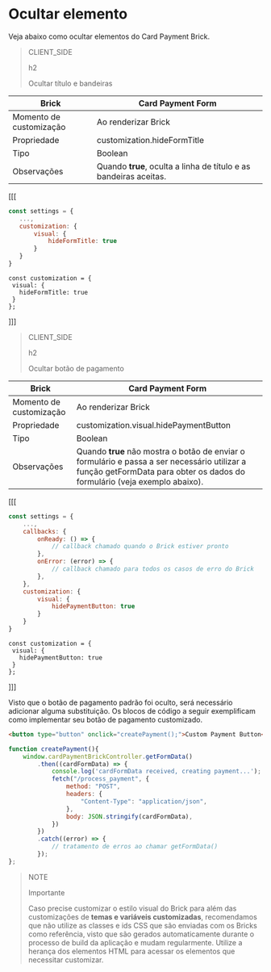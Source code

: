 # Ocultar elemento

Veja abaixo como ocultar elementos do Card Payment Brick.

> CLIENT_SIDE
>
> h2
>
> Ocultar título e bandeiras

| Brick | Card Payment Form |
|--- |--- |
| Momento de customização | Ao renderizar Brick |
| Propriedade | customization.hideFormTitle |
| Tipo | Boolean |
| Observações | Quando **true**, oculta a linha de título e as bandeiras aceitas. |

[[[
```Javascript
const settings = {
   ...,
   customization: {
       visual: {
           hideFormTitle: true
       }
   }
}
```
```react-jsx
const customization = {
 visual: {
   hideFormTitle: true
 }
};
```
]]]

> CLIENT_SIDE
>
> h2
>
> Ocultar botão de pagamento

| Brick | Card Payment Form |
|--- |--- |
| Momento de customização | Ao renderizar Brick |
| Propriedade | customization.visual.hidePaymentButton |
| Tipo | Boolean |
| Observações | Quando **true** não mostra o botão de enviar o formulário e passa a ser necessário utilizar a função getFormData para obter os dados do formulário (veja exemplo abaixo). |

[[[
```Javascript
const settings = {
    ...,
    callbacks: {
        onReady: () => {
            // callback chamado quando o Brick estiver pronto
        },
        onError: (error) => { 
            // callback chamado para todos os casos de erro do Brick
        },
    },
    customization: {
        visual: {
            hidePaymentButton: true
        }
    }
}
```
```react-jsx
const customization = {
 visual: {
   hidePaymentButton: true
 }
};
```
]]]

Visto que o botão de pagamento padrão foi oculto, será necessário adicionar alguma substituição. Os blocos de código a seguir exemplificam como implementar seu botão de pagamento customizado.

```html
<button type="button" onclick="createPayment();">Custom Payment Button</button>
```

```Javascript
function createPayment(){
    window.cardPaymentBrickController.getFormData()
        .then((cardFormData) => {
            console.log('cardFormData received, creating payment...');
            fetch("/process_payment", {
                method: "POST",
                headers: {
                    "Content-Type": "application/json",
                },
                body: JSON.stringify(cardFormData),
            })
        })
        .catch((error) => {
            // tratamento de erros ao chamar getFormData()
        });
};
```

> NOTE
>
> Importante
> 
> Caso precise customizar o estilo visual do Brick para além das customizações de **temas e variáveis customizadas**, recomendamos que não utilize as classes e ids CSS que são enviadas com os Bricks como referência, visto que são gerados automaticamente durante o processo de build da aplicação e mudam regularmente. Utilize a herança dos elementos HTML para acessar os elementos que necessitar customizar.